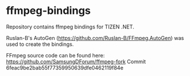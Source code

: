 # ffmpeg-bindings

Repository contains ffmpeg bindings for TIZEN .NET.

Ruslan-B's AutoGen (https://github.com/Ruslan-B/FFmpeg.AutoGen) was used to create the bindings.

FFmpeg source code can be found here: https://github.com/SamsungDForum/ffmpeg-fork
Commit 6feac9be2bab55f77359950639dfe0462119f84e

